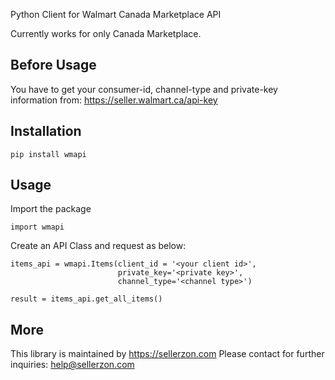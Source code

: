 Python Client for Walmart Canada Marketplace API 

Currently works for only Canada Marketplace. 

Before Usage
-------
You have to get your consumer-id, channel-type and private-key information from:
https://seller.walmart.ca/api-key

Installation
------------

    pip install wmapi


Usage
-----

Import the package

    import wmapi

Create an API Class and request as below:

    items_api = wmapi.Items(client_id = '<your client id>', 
                            private_key='<private key>', 
                            channel_type='<channel type>')

    result = items_api.get_all_items()

More
-------
This library is maintained by https://sellerzon.com 
Please contact for further inquiries: help@sellerzon.com
